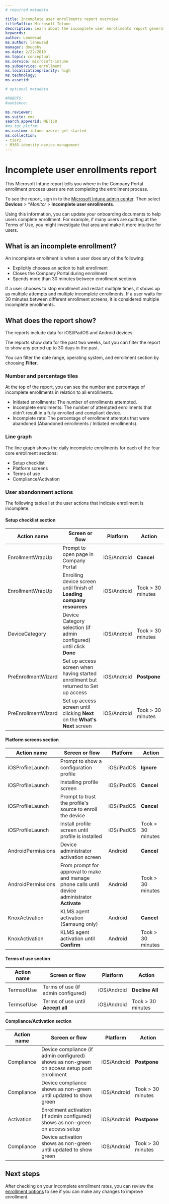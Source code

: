 ```yaml
---
# required metadata

title: Incomplete user enrollments report overview  
titleSuffix: Microsoft Intune
description: Learn about the incomplete user enrollments report generated by Microsoft Intune.   
keywords:
author: Lenewsad
ms.author: lanewsad
manager: dougeby
ms.date: 2/22/2019
ms.topic: conceptual
ms.service: microsoft-intune
ms.subservice: enrollment
ms.localizationpriority: high
ms.technology:
ms.assetid: 

# optional metadata

#ROBOTS:
#audience:

ms.reviewer: 
ms.suite: ems
search.appverid: MET150
#ms.tgt_pltfrm:
ms.custom: intune-azure; get-started
ms.collection:
- tier2
- M365-identity-device-management
---
```


# Incomplete user enrollments report

This Microsoft Intune report tells you where in the Company Portal enrollment process users are not completing the enrollment process.  

To see the report, sign in to the [Microsoft Intune admin center](https://go.microsoft.com/fwlink/?linkid=2109431). Then select **Devices** > **Monitor* > **Incomplete user enrollments**.  

Using this information, you can update your onboarding documents to help users complete enrollment. For example, if many users are quitting at the Terms of Use, you might investigate that area and make it more intuitive for users.

## What is an incomplete enrollment?

An incomplete enrollment is when a user does any of the following:

- Explicitly chooses an action to halt enrollment
- Closes the Company Portal during enrollment
- Spends more than 30 minutes between enrollment sections

If a user chooses to stop enrollment and restart multiple times, it shows up as multiple attempts and multiple incomplete enrollments. If a user waits for 30 minutes between different enrollment screens, it is considered multiple incomplete enrollments.

## What does the report show?

The reports include data for iOS/iPadOS and Android devices.

The reports show data for the past two weeks, but you can filter the report to show any period up to 30 days in the past.

You can filter the date range, operating system, and enrollment section by choosing **Filter**.

### Number and percentage tiles

At the top of the report, you can see the number and percentage of incomplete enrollments in relation to all enrollments.

- Initiated enrollments: The number of enrollments attempted.
- Incomplete enrollments: The number of attempted enrollments that didn't result in a fully enrolled and compliant device.
- Incomplete rate: The percentage of enrollment attempts that were abandoned (Abandoned enrollments / Initiated enrollments).

### Line graph

The line graph shows the daily incomplete enrollments for each of the four core enrollment sections:

- Setup checklist
- Platform screens
- Terms of use
- Compliance/Activation

### User abandonment actions

The following tables list the user actions that indicate enrollment is incomplete.  


#### Setup checklist section

| Action name | Screen or flow | Platform | Action |
| ---- |---- |---- |---- |
| EnrollmentWrapUp | Prompt to open page in Company Portal | iOS/Android | **Cancel** |
| EnrollmentWrapUp | Enrolling device screen until finish of **Loading company resources** | iOS/Android | Took > 30 minutes |
| DeviceCategory | Device Category selection (if admin configured) until click **Done** | iOS/Android | Took > 30 minutes |
| PreEnrollmentWizard | Set up access screen when having started enrollment but returned to Set up access | iOS/Android| **Postpone** |
| PreEnrollmentWizard | Set up access screen until clicking **Next** on the **What's Next** screen | iOS/Android | Took > 30 minutes |

#### Platform screens section

| Action name | Screen or flow | Platform | Action |
| ---- |---- |---- |---- |
| iOSProfileLaunch | Prompt to show a configuration profile | iOS/iPadOS | **Ignore** |
| iOSProfileLaunch | Installing profile screen | iOS/iPadOS | **Cancel** |
| iOSProfileLaunch | Prompt to trust the profile's source to enroll the device | iOS/iPadOS | **Cancel** |
| iOSProfileLaunch | Install profile screen until profile is installed | iOS/iPadOS | Took > 30 minutes |
| AndroidPermissions | Device administrator activation screen | Android | **Cancel** |
| AndroidPermissions | From prompt for approval to make and manage phone calls until device administrator **Activate** | Android | Took > 30 minutes |
| KnoxActivation | KLMS agent activation (Samsung only) | Android| **Cancel** |
| KnoxActivation | KLMS agent activation until **Confirm** | Android | Took > 30 minutes|

#### Terms of use section

| Action name | Screen or flow | Platform | Action |
| ---- |---- |---- |---- |
| TermsofUse | Terms of use (if admin configured) | iOS/Android | **Decline All** |
| TermsofUse | Terms of use until **Accept all** | iOS/Android | Took > 30 minutes |

#### Compliance/Activation section

| Action name | Screen or flow | Platform | Action |
| ---- |---- |---- |---- |
| Compliance | Device compliance (if admin configured) shows as non-green on access setup post enrollment| iOS/Android | **Postpone** |
| Compliance | Device compliance shows as non-green until updated to show green | iOS/Android | Took > 30 minutes |
| Activation | Enrollment activation  (if admin configured) shows as non-green on access setup | iOS/Android | **Postpone** |
| Compliance | Device activation shows as non-green until updated to show green | iOS/Android | Took > 30 minutes |

## Next steps

After checking on your incomplete enrollment rates, you can review the [enrollment options](enrollment-options.md) to see if you can make any changes to improve enrollment.
